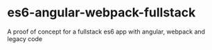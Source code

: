 # es6-angular-webpack-fullstack
A proof of concept for a fullstack es6 app with angular, webpack and legacy code
